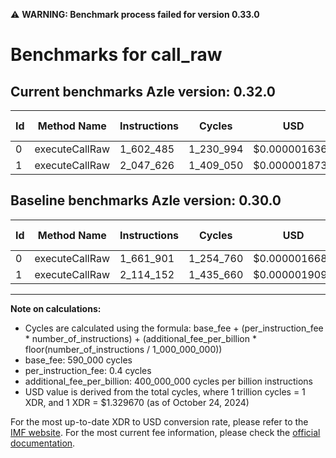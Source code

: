 ⚠️ **WARNING: Benchmark process failed for version 0.33.0**

# Benchmarks for call_raw

## Current benchmarks Azle version: 0.32.0

| Id  | Method Name    | Instructions | Cycles    | USD           | USD/Million Calls | Change                             |
| --- | -------------- | ------------ | --------- | ------------- | ----------------- | ---------------------------------- |
| 0   | executeCallRaw | 1_602_485    | 1_230_994 | $0.0000016368 | $1.63             | <font color="green">-59_416</font> |
| 1   | executeCallRaw | 2_047_626    | 1_409_050 | $0.0000018736 | $1.87             | <font color="green">-66_526</font> |

## Baseline benchmarks Azle version: 0.30.0

| Id  | Method Name    | Instructions | Cycles    | USD           | USD/Million Calls |
| --- | -------------- | ------------ | --------- | ------------- | ----------------- |
| 0   | executeCallRaw | 1_661_901    | 1_254_760 | $0.0000016684 | $1.66             |
| 1   | executeCallRaw | 2_114_152    | 1_435_660 | $0.0000019090 | $1.90             |

---

**Note on calculations:**

- Cycles are calculated using the formula: base_fee + (per_instruction_fee \* number_of_instructions) + (additional_fee_per_billion \* floor(number_of_instructions / 1_000_000_000))
- base_fee: 590_000 cycles
- per_instruction_fee: 0.4 cycles
- additional_fee_per_billion: 400_000_000 cycles per billion instructions
- USD value is derived from the total cycles, where 1 trillion cycles = 1 XDR, and 1 XDR = $1.329670 (as of October 24, 2024)

For the most up-to-date XDR to USD conversion rate, please refer to the [IMF website](https://www.imf.org/external/np/fin/data/rms_sdrv.aspx).
For the most current fee information, please check the [official documentation](https://internetcomputer.org/docs/current/developer-docs/gas-cost#execution).
